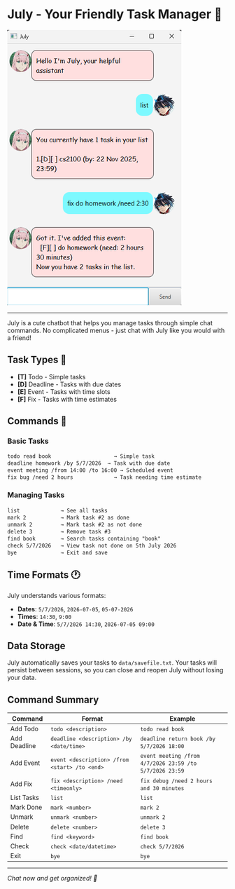 # July - Your Friendly Task Manager 🌟

![July Chatbot](Ui.png)

***

July is a cute chatbot that helps you manage tasks through simple chat commands. No complicated menus - just chat with July like you would with a friend!

## Task Types 📝

- **[T]** Todo - Simple tasks
- **[D]** Deadline - Tasks with due dates
- **[E]** Event - Tasks with time slots
- **[F]** Fix - Tasks with time estimates
## Commands 💬
### Basic Tasks
```
todo read book                    → Simple task
deadline homework /by 5/7/2026  → Task with due date  
event meeting /from 14:00 /to 16:00 → Scheduled event
fix bug /need 2 hours             → Task needing time estimate
```

### Managing Tasks
```
list             → See all tasks
mark 2           → Mark task #2 as done
unmark 2         → Mark task #2 as not done
delete 3         → Remove task #3
find book        → Search tasks containing "book"
check 5/7/2026   → View task not done on 5th July 2026
bye              → Exit and save
```

## Time Formats 🕐

July understands various formats:
- **Dates**: `5/7/2026`, `2026-07-05`, `05-07-2026`
- **Times**: `14:30`, `9:00` 
- **Date & Time**: `5/7/2026 14:30`, `2026-07-05 09:00`


## Data Storage

July automatically saves your tasks to `data/savefile.txt`. Your tasks will persist between sessions, so you can close and reopen July without losing your data.

## Command Summary

| Command | Format                                        | Example                                                 |
|---------|-----------------------------------------------|---------------------------------------------------------|
| Add Todo | `todo <description>`                          | `todo read book`                                        |
| Add Deadline | `deadline <description> /by <date/time>`      | `deadline return book /by 5/7/2026 18:00`               |
| Add Event | `event <description> /from <start> /to <end>` | `event meeting /from 4/7/2026 23:59 /to 5/7/2026 23:59` |
| Add Fix | `fix <description> /need <timeonly>`          | `fix debug /need 2 hours and 30 minutes`                |
| List Tasks | `list`                                        | `list`                                                  |
| Mark Done | `mark <number>`                               | `mark 2`                                                |
| Unmark | `unmark <number>`                             | `unmark 2`                                              |
| Delete | `delete <number>`                             | `delete 3`                                              |
| Find | `find <keyword>`                              | `find book`                                             |
| Check | `check <date/datetime>`                       | `check 5/7/2026`                                        |
| Exit | `bye`                                         | `bye`                                                   |

---
*Chat now and get organized! 💙*
